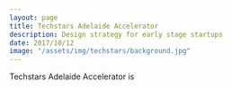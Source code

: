 ```yaml
---
layout: page
title: Techstars Adelaide Accelerator
description: Design strategy for early stage startups
date: 2017/10/12
image: "/assets/img/techstars/background.jpg"
---
```


Techstars Adelaide Accelerator is 